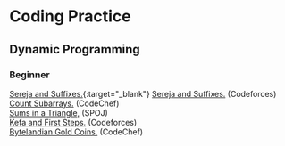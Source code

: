 # Coding Practice

## Dynamic Programming

###  Beginner

[Sereja and Suffixes.](http://codeforces.com/problemset/problem/368/B){:target="_blank"}
<a href="http://codeforces.com/problemset/problem/368/B" target="_blank">Sereja and Suffixes.</a> (Codeforces)<br>
<a href="https://www.codechef.com/problems/SUBINC" target="_blank">Count Subarrays.</a> (CodeChef)<br>
<a href="http://www.spoj.com/problems/SUMITR/" target="_blank">Sums in a Triangle,</a> (SPOJ)<br>
<a href="http://codeforces.com/problemset/problem/580/A" target="_blank">Kefa and First Steps.</a> (Codeforces)<br>
<a href="https://www.codechef.com/problems/COINS" target="_blank">Bytelandian Gold Coins.</a> (CodeChef)<br>
